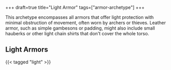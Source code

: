 +++
draft=true
title="Light Armor"
tags=["armor-archetype"]
+++

This archetype encompasses all armors that offer light protection with minimal obstruction of movement, often worn by archers or thieves. Leather armor, such as simple gambesons or padding, might also include small hauberks or other light chain shirts that don't cover the whole torso.

## Light Armors

{{< tagged "light" >}}
